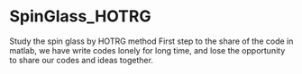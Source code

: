 # SpinGlass_HOTRG
Study the spin glass by HOTRG method
First step to the share of the code in matlab, we have write codes
lonely for long time, and lose the opportunity to share our codes and
ideas together.
